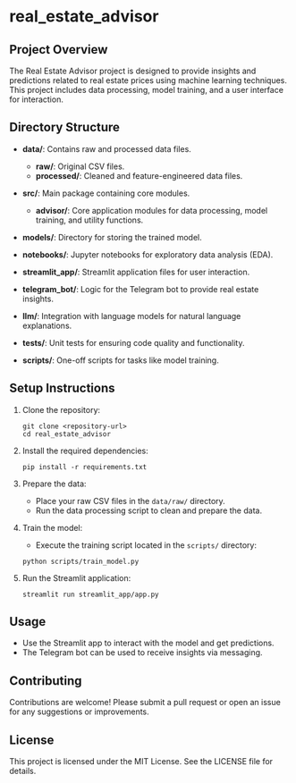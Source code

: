 # real_estate_advisor

## Project Overview
The Real Estate Advisor project is designed to provide insights and predictions related to real estate prices using machine learning techniques. This project includes data processing, model training, and a user interface for interaction.

## Directory Structure
- **data/**: Contains raw and processed data files.
  - **raw/**: Original CSV files.
  - **processed/**: Cleaned and feature-engineered data files.
  
- **src/**: Main package containing core modules.
  - **advisor/**: Core application modules for data processing, model training, and utility functions.
  
- **models/**: Directory for storing the trained model.
  
- **notebooks/**: Jupyter notebooks for exploratory data analysis (EDA).
  
- **streamlit_app/**: Streamlit application files for user interaction.
  
- **telegram_bot/**: Logic for the Telegram bot to provide real estate insights.
  
- **llm/**: Integration with language models for natural language explanations.
  
- **tests/**: Unit tests for ensuring code quality and functionality.
  
- **scripts/**: One-off scripts for tasks like model training.

## Setup Instructions
1. Clone the repository:
   ```
   git clone <repository-url>
   cd real_estate_advisor
   ```

2. Install the required dependencies:
   ```
   pip install -r requirements.txt
   ```

3. Prepare the data:
   - Place your raw CSV files in the `data/raw/` directory.
   - Run the data processing script to clean and prepare the data.

4. Train the model:
   - Execute the training script located in the `scripts/` directory:
   ```
   python scripts/train_model.py
   ```

5. Run the Streamlit application:
   ```
   streamlit run streamlit_app/app.py
   ```

## Usage
- Use the Streamlit app to interact with the model and get predictions.
- The Telegram bot can be used to receive insights via messaging.

## Contributing
Contributions are welcome! Please submit a pull request or open an issue for any suggestions or improvements.

## License
This project is licensed under the MIT License. See the LICENSE file for details.